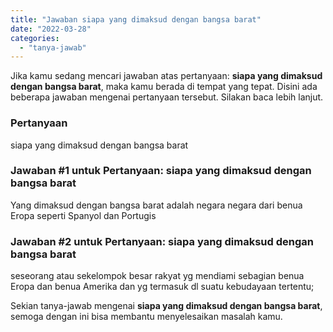 ```yaml
---
title: "Jawaban siapa yang dimaksud dengan bangsa barat​"
date: "2022-03-28"
categories: 
  - "tanya-jawab"
---
```


Jika kamu sedang mencari jawaban atas pertanyaan: **siapa yang dimaksud dengan bangsa barat​**, maka kamu berada di tempat yang tepat. Disini ada beberapa jawaban mengenai pertanyaan tersebut. Silakan baca lebih lanjut.

### Pertanyaan

siapa yang dimaksud dengan bangsa barat​

### Jawaban #1 untuk Pertanyaan: siapa yang dimaksud dengan bangsa barat​

Yang dimaksud dengan bangsa barat adalah negara negara dari benua Eropa seperti Spanyol dan Portugis

### Jawaban #2 untuk Pertanyaan: siapa yang dimaksud dengan bangsa barat​

seseorang atau sekelompok besar rakyat yg mendiami sebagian benua Eropa dan benua Amerika dan yg termasuk dl suatu kebudayaan tertentu;  

Sekian tanya-jawab mengenai **siapa yang dimaksud dengan bangsa barat​**, semoga dengan ini bisa membantu menyelesaikan masalah kamu.
